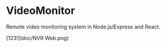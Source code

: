 # VideoMonitor
Remote video monitoring system in Node.js/Express and React.

[123!](doc/NVR Web.png)
